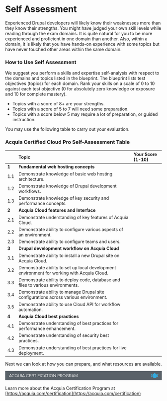 # Self Assessment

Experienced Drupal developers will likely know their weaknesses more than they know their strengths. You might have judged your own skill levels while reading through the exam domains. It is quite natural for you to be more experienced and proficient in one domain than another. Also, within a domain, it is likely that you have hands-on experience with some topics but have never touched other areas within the same domain.

### How to Use Self Assessment

We suggest you perform a skills and expertise self-analysis with respect to the domains and topics listed in the blueprint. The blueprint lists test objectives \(topics\) for each domain. Rank your skills on a scale of 0 to 10 against each test objective \(0 for absolutely zero knowledge or exposure and 10 for complete mastery\).

* Topics with a score of 8+ are your strengths.
* Topics with a score of 5 to 7 will need some preparation.
* Topics with a score below 5 may require a lot of preparation, or guided instruction.

You may use the following table to carry out your evaluation.

### Acquia Certified Cloud Pro Self-Assessment Table

|  | Topic | Your Score \(1-10\) |
| :--- | :--- | :--- |
|  **1** | **Fundamental web hosting concepts** |  |
| 1.1 | Demonstrate knowledge of basic web hosting architecture. |  |
| 1.2 | Demonstrate knowledge of Drupal development workflows. |  |
| 1.3 | Demonstrate knowledge of key security and performance concepts. |  |
| **2** | **Acquia Cloud features and Interface** |  |
| 2.1 | Demonstrate understanding of key features of Acquia Cloud. |  |
| 2.2 | Demonstrate ability to configure various aspects of an environment. |  |
| 2.3 | Demonstrate ability to configure teams and users. |  |
| **3** | **Drupal development workflow on Acquia Cloud** |  |
| 3.1 | Demonstrate ability to install a new Drupal site on Acquia Cloud. |  |
| 3.2 | Demonstrate ability to set up local development environment for working with Acquia Cloud. |  |
| 3.3 | Demonstrate ability to deploy code, database and files to various environments. |  |
| 3.4 | Demonstrate ability to manage Drupal site configurations across various environment. |  |
| 3.5 | Demonstrate ability to use Cloud API for workflow automation. |  |
| **4** | **Acquia Cloud best practices** |  |
| 4.1 | Demonstrate understanding of best practices for performance enhancement. |  |
| 4.2 | Demonstrate understanding of security best practices. |  |
| 4.3 | Demonstrate understanding of best practices for live deployment. |  |

Next we can look at how you can prepare, and what resources are available.

![](.gitbook/assets/inner-page-footer%20%282%29.png)

Learn more about the Acquia Certification Program at [https://acquia.com/certification](https://acquia.com/certification)

